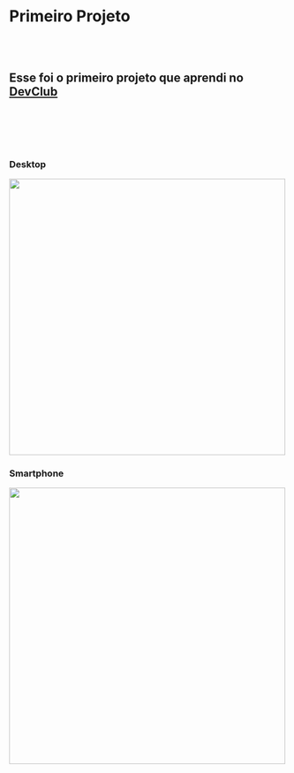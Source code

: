 <h1>Primeiro Projeto</h1>
<br>
<br>
<h2>Esse foi o primeiro projeto que aprendi no <a href="https://rodolfomori.com.br/devclub">DevClub</a></h2>
<br>
<br>
<br>
<br>
<h3>Desktop</h1>
<img width="500px" src="https://github.com/DanielVasconcelos94/Primeiro-Projeto/blob/master/Desktop.png?raw=true">
<h3>Smartphone</h1>
<img width="500px" src="https://github.com/DanielVasconcelos94/Primeiro-Projeto/blob/master/Smartphone.png?raw=true">
